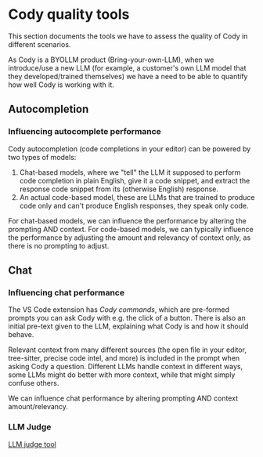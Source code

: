 # Cody quality tools

This section documents the tools we have to assess the quality of Cody in different scenarios.

As Cody is a BYOLLM product (Bring-your-own-LLM), when we introduce/use a new LLM (for example, a customer's own LLM model that they developed/trained themselves) we have a need to be able to quantify how well Cody is working with it.

## Autocompletion

### Influencing autocomplete performance

Cody autocompletion (code completions in your editor) can be powered by two types of models:

1. Chat-based models, where we "tell" the LLM it supposed to perform code completion in plain English, give it a code snippet, and extract the response code snippet from its (otherwise English) response.
2. An actual code-based model, these are LLMs that are trained to produce code only and can't produce English responses, they speak only code.

For chat-based models, we can influence the performance by altering the prompting AND context. For code-based models, we can typically influence the performance by adjusting the amount and relevancy of context only, as there is no prompting to adjust.

## Chat

### Influencing chat performance

The VS Code extension has _Cody commands_, which are pre-formed prompts you can ask Cody with e.g. the click of a button. There is also an initial pre-text given to the LLM, explaining what Cody is and how it should behave.

Relevant context from many different sources (the open file in your editor, tree-sitter, precise code intel, and more) is included in the prompt when asking Cody a question. Different LLMs handle context in different ways, some LLMs might do better with more context, while that might simply confuse others.

We can influence chat performance by altering prompting AND context amount/relevancy.

### LLM Judge

[LLM judge tool](../e2e/README.md)
